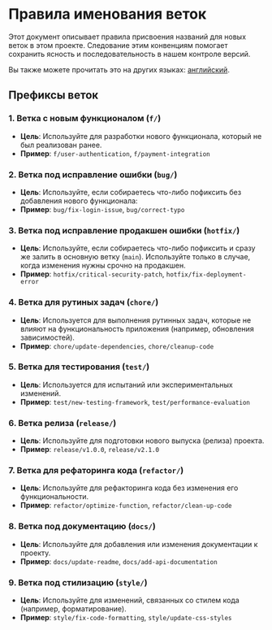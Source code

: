 # Правила именования веток

Этот документ описывает правила присвоения названий для новых веток в этом проекте. Следование этим конвенциям помогает сохранить ясность и последовательность в нашем контроле версий.

Вы также можете прочитать это на других языках: [английский](../BRANCHING.md).

## Префиксы веток

### 1. Ветка с новым функционалом (`f/`)

- **Цель**: Используйте для разработки нового функционала, который не был реализован ранее.
- **Пример**: `f/user-authentication`, `f/payment-integration`

### 2. Ветка под исправление ошибки (`bug/`)

- **Цель**: Используйте, если собираетесь что-либо пофиксить без добавления нового функционала:
- **Пример**: `bug/fix-login-issue`, `bug/correct-typo`

### 3. Ветка под исправление продакшен ошибки (`hotfix/`)

- **Цель**: Используйте, если собираетесь что-либо пофиксить и сразу же залить в основную ветку (`main`). Используйте только в случае, когда изменения нужны срочно на продакшен.
- **Пример**: `hotfix/critical-security-patch`, `hotfix/fix-deployment-error`

### 4. Ветка для рутиных задач (`chore/`)

- **Цель**: Используется для выполнения рутинных задач, которые не влияют на функциональность приложения (например, обновления зависимостей).
- **Пример**: `chore/update-dependencies`, `chore/cleanup-code`

### 5. Ветка для тестирования (`test/`)

- **Цель**: Используется для испытаний или экспериментальных изменений.
- **Пример**: `test/new-testing-framework`, `test/performance-evaluation`

### 6. Ветка релиза (`release/`)

- **Цель**: Используйте для подготовки нового выпуска (релиза) проекта.
- **Пример**: `release/v1.0.0`, `release/v2.1.0`

### 7. Ветка для рефаторинга кода (`refactor/`)

- **Цель**: Используйте для рефакторинга кода без изменения его функциональности.
- **Пример**: `refactor/optimize-function`, `refactor/clean-up-code`

### 8. Ветка под документацию (`docs/`)

- **Цель**: Используйте для добавления или изменения документации к проекту.
- **Пример**: `docs/update-readme`, `docs/add-api-documentation`

### 9. Ветка под стилизацию (`style/`)

- **Цель**: Используйте для изменений, связанных со стилем кода (например, форматирование).
- **Пример**: `style/fix-code-formatting`, `style/update-css-styles`
